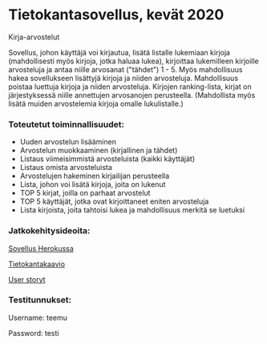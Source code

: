 # Tietokantasovellus, kevät 2020

Kirja-arvostelut

Sovellus, johon käyttäjä voi kirjautua, lisätä listalle lukemiaan kirjoja (mahdollisesti myös kirjoja, jotka haluaa lukea),
kirjoittaa lukemilleen kirjoille arvosteluja ja antaa niille arvosanat ("tähdet") 1 - 5. Myös mahdollisuus hakea sovellukseen lisättyjä kirjoja ja niiden arvosteluja. Mahdollisuus poistaa luettuja kirjoja ja niiden arvosteluja. Kirjojen ranking-lista, kirjat on järjestyksessä niille annettujen arvosanojen perusteella. (Mahdollista myös lisätä muiden arvostelemia kirjoja omalle lukulistalle.)

### Toteutetut toiminnallisuudet:

- Uuden arvostelun lisääminen
- Arvostelun muokkaaminen (kirjallinen ja tähdet)
- Listaus viimeisimmistä arvosteluista (kaikki käyttäjät)
- Listaus omista arvosteluista
- Arvostelujen hakeminen kirjailijan perusteella
- Lista, johon voi lisätä kirjoja, joita on lukenut
- TOP 5 kirjat, joilla on parhaat arvostelut
- TOP 5 käyttäjät, jotka ovat kirjoittaneet eniten arvosteluja
- Lista kirjoista, joita tahtoisi lukea ja mahdollisuus merkitä se luetuksi

### Jatkokehitysideoita:


[Sovellus Herokussa](https://kirja-arvostelut.herokuapp.com/)

[Tietokantakaavio](https://github.com/Miniaya/Kirja-arvostelut/blob/master/documentation/tietokantakaavio(uusin).png)

[User storyt](https://github.com/Miniaya/Kirja-arvostelut/blob/master/documentation/userstoryt.md)

### Testitunnukset:
Username: teemu

Password: testi
